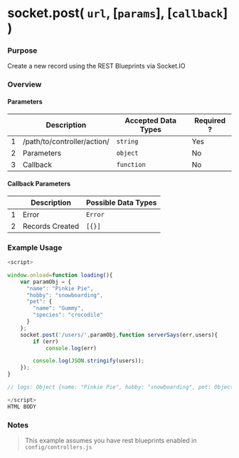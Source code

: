 # socket.post( `url`, [`params`], [`callback`] )
### Purpose
Create a new record using the REST Blueprints via Socket.IO

### Overview
#### Parameters
|   |          Description        | Accepted Data Types | Required ? |
|---|-----------------------------|---------------------|------------|
| 1 | /path/to/controller/action/ |      `string`       | Yes        |
| 2 |           Parameters        | `object`            | No         |
| 3 |            Callback         | `function`          | No         |

#### Callback Parameters

|   |     Description     | Possible Data Types |
|---|---------------------|---------------------|
| 1 |  Error              | `Error`             |
| 2 |  Records Created    | `[{}]`        |

### Example Usage
```javascript
<script>

window.onload=function loading(){
    var paramObj = {
      "name": "Pinkie Pie",
      "hobby": "snowboarding",
      "pet": {
        "name": "Gummy",
        "species": "crocodile"
      }
    };
    socket.post('/users/',paramObj,function serverSays(err,users){
        if (err)
            console.log(err)

        console.log(JSON.stringify(users));
    });
}

// logs: Object {name: "Pinkie Pie", hobby: "snowboarding", pet: Object, createdAt: "2013-12-12T21:54:13.390Z", updatedAt: "2013-12-12T21:54:13.390Z"…}

</script>
HTML BODY

```

### Notes
> This example assumes you have rest blueprints enabled in `config/controllers.js`


<docmeta name="uniqueID" value="socketpost175407">
<docmeta name="displayName" value="io.socket.post()">

